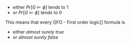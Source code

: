 - either $Pr[G \models \phi]$ tends to 1
- or $Pr[G \models \phi]$ tends to 0

This means that every [[FO - First order logic]] formula is
- either *almost surely true*
- or *almost surely false*
